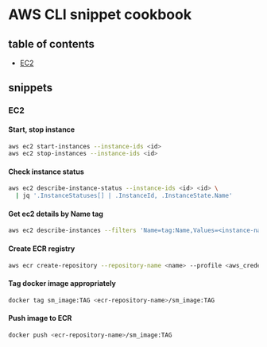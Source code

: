 # AWS CLI snippet cookbook

## table of contents

- [EC2](#ec2)

## snippets

### EC2

#### Start, stop instance

```sh
aws ec2 start-instances --instance-ids <id>
aws ec2 stop-instances --instance-ids <id>
```

#### Check instance status

```sh
aws ec2 describe-instance-status --instance-ids <id> <id> \
  | jq '.InstanceStatuses[] | .InstanceId, .InstanceState.Name'
```

#### Get ec2 details by Name tag

```sh
aws ec2 describe-instances --filters 'Name=tag:Name,Values=<instance-name>'
```

#### Create ECR registry
```sh
aws ecr create-repository --repository-name <name> --profile <aws_credentials_profile>
```

#### Tag docker image appropriately

```sh
docker tag sm_image:TAG <ecr-repository-name>/sm_image:TAG
```

#### Push image to ECR

```sh
docker push <ecr-repository-name>/sm_image:TAG
```


